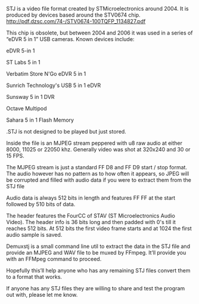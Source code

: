 STJ is a video file format created by STMicroelectronics around 2004. It is produced by devices based around the STV0674 chip.
http://pdf.dzsc.com/74-/STV0674-100TQFP_1134827.pdf

This chip is obsolete, but between 2004 and 2006 it was used in a series of “eDVR 5 in 1” USB cameras. Known devices include:


eDVR 5-in 1

ST Labs 5 in 1

Verbatim Store N'Go eDVR 5 in 1

Sunrich Technology's USB 5 in 1 eDVR

Sunsway 5 in 1 DVR 

Octave Multipod

Sahara 5 in 1 Flash Memory

.STJ is not designed to be played but just stored.

Inside the file is an MJPEG stream peppered with u8 raw audio at either 8000, 11025 or 22050 khz. Generally video was shot at 320x240 and 30 or 15 FPS. 

The MJPEG stream is just a standard FF D8 and FF D9 start / stop format. The audio however has no pattern as to how often it appears, so JPEG will be corrupted and filled with audio data if you were to extract them from the STJ file

Audio data is always 512 bits in length and features FF FF at the start followed by 510 bits of data.

The header features the FourCC of STAV (ST Microelectronics Audio Video). The header info is 36 bits long and then padded with 0's till it reaches 512 bits. At 512 bits the first video frame starts and at 1024 the first audio sample is saved.

Demuxstj is a small command line util to extract the data in the STJ file and provide an MJPEG and WAV file to be muxed by FFmpeg. It’ll provide you with an FFMpeg command to proceed.

Hopefully this’ll help anyone who has any remaining STJ files convert them to a format that works.

If anyone has any STJ files they are willing to share and test the program out with, please let me know.
